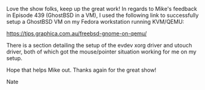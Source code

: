 
Love the show folks, keep up the great work!  In regards to Mike's feedback in Episode 439 (GhostBSD in a VM), I used the following link to successfully setup a GhostBSD VM on my Fedora workstation running KVM/QEMU:

https://tips.graphica.com.au/freebsd-gnome-on-qemu/

There is a section detailing the setup of the evdev xorg driver and utouch driver, both of which got the mouse/pointer situation working for me on my setup. 

Hope that helps Mike out.  Thanks again for the great show!

Nate
